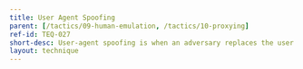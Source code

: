 ```yaml
---
title: User Agent Spoofing
parent: [/tactics/09-human-emulation, /tactics/10-proxying]
ref-id: TEQ-027
short-desc: User-agent spoofing is when an adversary replaces the user agent string that identifies the browser with another string. This disguises the adversary's brower and device, allowing them to impersonate other devices.
layout: technique
---
```

